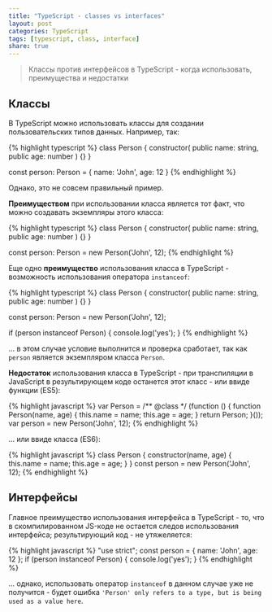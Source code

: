 ```yaml
---
title: "TypeScript - classes vs interfaces"
layout: post
categories: TypeScript
tags: [typescript, class, interface]
share: true
---
```


> Классы против интерфейсов в TypeScript - когда использовать, преимущества и недостатки

## Классы

В TypeScript можно использовать классы для создании пользовательских типов данных. Например, так:

{% highlight typescript %}
class Person {
  constructor(
    public name: string,
    public age: number
  ) {}
}

const person: Person = {
  name: 'John',
  age: 12
}
{% endhighlight %}

Однако, это не совсем правильный пример.

**Преимуществом** при использовании класса является тот факт, что можно создавать экземпляры этого класса:

{% highlight typescript %}
class Person {
  constructor(
    public name: string,
    public age: number
  ) {}
}

const person: Person = new Person('John', 12);
{% endhighlight %}

Еще одно **преимущество** использования класса в TypeScript - возможность использования оператора `instanceof`:

{% highlight typescript %}
class Person {
  constructor(
    public name: string,
    public age: number
  ) {}
}

const person: Person = new Person('John', 12);

if (person instanceof Person) {
  console.log('yes');
}
{% endhighlight %}

... в этом случае условие выполнится и проверка сработает, так как `person` является экземпляром класса `Person`.

**Недостаток** использования класса в TypeScript - при транспиляции в JavaScript в результирующем коде останется этот класс - или ввиде функции (ES5):

{% highlight javascript %}
var Person = /** @class */ (function () {
  function Person(name, age) {
    this.name = name;
    this.age = age;
  }
  return Person;
}());
var person = new Person('John', 12);
{% endhighlight %}

... или ввиде класса (ES6):

{% highlight javascript %}
class Person {
  constructor(name, age) {
    this.name = name;
    this.age = age;
  }
}
const person = new Person('John', 12);
{% endhighlight %}

## Интерфейсы

Главное преимущество использования интерфейса в TypeScript - то, что в скомпилированном JS-коде не остается следов использования интерфейса; результирующий код - не утяжеляется:

{% highlight javascript %}
"use strict";
const person = { name: 'John', age: 12 };
if (person instanceof Person) {
  console.log('yes');
}
{% endhighlight %}

... однако, использовать оператор `instanceof` в данном случае уже не получится - будет ошибка `'Person' only refers to a type, but is being used as a value here`.